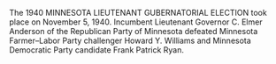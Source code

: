 The 1940 MINNESOTA LIEUTENANT GUBERNATORIAL ELECTION took place on November 5, 1940. Incumbent Lieutenant Governor C. Elmer Anderson of the Republican Party of Minnesota defeated Minnesota Farmer–Labor Party challenger Howard Y. Williams and Minnesota Democratic Party candidate Frank Patrick Ryan.
